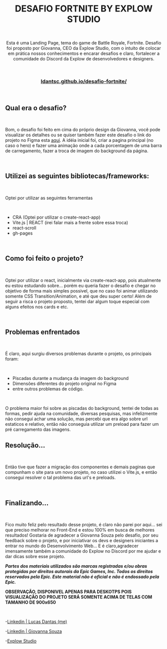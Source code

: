 <h1 align="center"> DESAFIO FORTNITE BY EXPLOW STUDIO </h1>

<br>

<p align="center">Esta é uma Landing Page, tema do game de Battle Royale, Fortnite. Desafio foi proposto por Giovanna, CEO da Explow Studio, com o intuito de colocar em prática nossos conhecimentos e encarar desafios e claro, fortalecer a comunidade do Discord da Explow de desenvolvedores e designers.</p>

<br>

<h3 align="center"><a aign="center" href="https://ldantsc.github.io/desafio-fortnite/" target="_blank" rel="nofollow"> ldantsc.github.io/desafio-fortnite/</a></h3>

<br>

## Qual era o desafio?
<br>

Bom, o desafio foi feito em cima do próprio design da Giovanna, você pode visualizar os detalhes ou se quiser também fazer este desafio o link do projeto no Figma esta [aqui](https://www.figma.com/file/SaYXOXGB290oJrwzJjfydS/Desafio---Fortnite-(Community)?node-id=0%3A1&mode=dev).
A idéia inicial foi, criar a pagina principal (no caso o hero) e fazer uma animação onde a cada porcentagem de uma barra de carregamento, fazer a troca de imagem do background da página.

<br>

## Utilizei as seguintes bibliotecas/frameworks:

<br>

Optei por utilizar as seguintes ferramentas

<br>

- CRA (Optei por utilizar o create-react-app)
- Vite.js | REACT (irei falar mais a frente sobre essa troca)
- react-scroll
- gh-pages
  
<br>

## Como foi feito o projeto?

<br>

Optei por utilizar o react, inicialmente via create-react-app, pois atualmente eu estou estudando sobre... porém eu queria fazer o desafio e chegar no objetivo de forma mais simples possivel, que no caso foi animar utilizando somente CSS Transition/Animation, e até que deu super certo! Além de seguir a risca o projeto proposto, tentei dar algum toque especial com alguns efeitos nos cards e etc.

<br>

## Problemas enfrentados

<br>

É claro, aqui surgiu diversos problemas durante o projeto, os principais foram:

<br>

- Piscadas durante a mudança da imagem do background
- Dimensões diferentes do projeto original no Figma
- entre outros problemas de código.

<br>

O problema maior foi sobre as piscadas do background, tentei de todas as formas, pedir ajuda na comunidade, diversas pesquisas, mas infelizmente não consegui achar uma solução, mas percebi que era algo sobre url estaticos e relativo, então não conseguia utilizar um preload para fazer um pré carregamento das imagens.

## Resolução...

<br>

Então tive que fazer a migração dos componentes e demais paginas que compunham o site para um novo projeto, no caso utilizei o Vite.js, e então consegui resolver o tal problema das url's e preloads.

<br>

## Finalizando...

<br>

Fico muito feliz pelo resultado desse projeto, é claro não parei por aqui... sei que preciso melhorar no Front-End e estou 100% em busca de melhores resultados!
Gostaria de agradecer a Giovanna Souza pelo desafio, por seu feedback sobre o projeto, e por iniciativar os devs e designers iniciantes a entrar no mundo do Desenvolvimento Web... E é claro,agradecer imensamente também a comunidade do Explow no Discord por me ajudar e dar dicas sobre esse projeto.

***Partes dos materiais utilizados são marcas registradas e/ou obras protegidas por direitos autorais da Epic Games, Inc. Todos os direitos reservados pela Epic. Este material não é oficial e não é endossado pela Epic.***

**OBSERVAÇÃO, DISPONIVEL APENAS PARA DESKOTPS POIS VISUALIZAÇÃO DO PROJETO SERÁ SOMENTE ACIMA DE TELAS COM TAMANHO DE 900x650**

<br>

-[Linkedin | Lucas Dantas (me)](https://www.linkedin.com/in/dantsc/)

-[Linkedin | Giovanna Souza](https://www.linkedin.com/in/eugiovannasouza/) 

-[Explow Studio](https://www.explow.studio/) 
